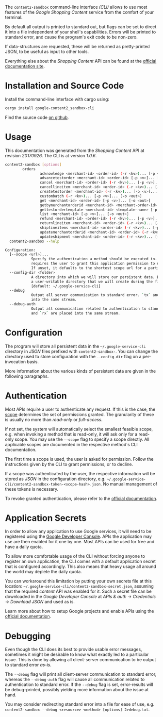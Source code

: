 <!---
DO NOT EDIT !
This file was generated automatically from 'src/mako/cli/README.md.mako'
DO NOT EDIT !
-->
The `content2-sandbox` command-line interface *(CLI)* allows to use most features of the *Google Shopping Content* service from the comfort of your terminal.

By default all output is printed to standard out, but flags can be set to direct it into a file independent of your shell's
capabilities. Errors will be printed to standard error, and cause the program's exit code to be non-zero.

If data-structures are requested, these will be returned as pretty-printed JSON, to be useful as input to other tools.

Everything else about the *Shopping Content* API can be found at the
[official documentation site](https://developers.google.com/shopping-content).

# Installation and Source Code

Install the command-line interface with cargo using:

```bash
cargo install google-content2_sandbox-cli
```

Find the source code [on github](https://github.com/Byron/google-apis-rs/tree/master/gen/content2_sandbox-cli).

# Usage

This documentation was generated from the *Shopping Content* API at revision *20170926*. The CLI is at version *1.0.6*.

```bash
content2-sandbox [options]
        orders
                acknowledge <merchant-id> <order-id> (-r <kv>)... [-p <v>]... [-o <out>]
                advancetestorder <merchant-id> <order-id> [-p <v>]... [-o <out>]
                cancel <merchant-id> <order-id> (-r <kv>)... [-p <v>]... [-o <out>]
                cancellineitem <merchant-id> <order-id> (-r <kv>)... [-p <v>]... [-o <out>]
                createtestorder <merchant-id> (-r <kv>)... [-p <v>]... [-o <out>]
                custombatch (-r <kv>)... [-p <v>]... [-o <out>]
                get <merchant-id> <order-id> [-p <v>]... [-o <out>]
                getbymerchantorderid <merchant-id> <merchant-order-id> [-p <v>]... [-o <out>]
                gettestordertemplate <merchant-id> <template-name> [-p <v>]... [-o <out>]
                list <merchant-id> [-p <v>]... [-o <out>]
                refund <merchant-id> <order-id> (-r <kv>)... [-p <v>]... [-o <out>]
                returnlineitem <merchant-id> <order-id> (-r <kv>)... [-p <v>]... [-o <out>]
                shiplineitems <merchant-id> <order-id> (-r <kv>)... [-p <v>]... [-o <out>]
                updatemerchantorderid <merchant-id> <order-id> (-r <kv>)... [-p <v>]... [-o <out>]
                updateshipment <merchant-id> <order-id> (-r <kv>)... [-p <v>]... [-o <out>]
  content2-sandbox --help

Configuration:
  [--scope <url>]...
            Specify the authentication a method should be executed in. Each scope
            requires the user to grant this application permission to use it.
            If unset, it defaults to the shortest scope url for a particular method.
  --config-dir <folder>
            A directory into which we will store our persistent data. Defaults to
            a user-writable directory that we will create during the first invocation.
            [default: ~/.google-service-cli]
  --debug
            Output all server communication to standard error. `tx` and `rx` are placed
            into the same stream.
  --debug-auth
            Output all communication related to authentication to standard error. `tx`
            and `rx` are placed into the same stream.

```

# Configuration

The program will store all persistent data in the `~/.google-service-cli` directory in *JSON* files prefixed with `content2-sandbox-`.  You can change the directory used to store configuration with the `--config-dir` flag on a per-invocation basis.

More information about the various kinds of persistent data are given in the following paragraphs.

# Authentication

Most APIs require a user to authenticate any request. If this is the case, the [scope][scopes] determines the 
set of permissions granted. The granularity of these is usually no more than *read-only* or *full-access*.

If not set, the system will automatically select the smallest feasible scope, e.g. when invoking a
method that is read-only, it will ask only for a read-only scope. 
You may use the `--scope` flag to specify a scope directly. 
All applicable scopes are documented in the respective method's CLI documentation.

The first time a scope is used, the user is asked for permission. Follow the instructions given 
by the CLI to grant permissions, or to decline.

If a scope was authenticated by the user, the respective information will be stored as *JSON* in the configuration
directory, e.g. `~/.google-service-cli/content2-sandbox-token-<scope-hash>.json`. No manual management of these tokens
is necessary.

To revoke granted authentication, please refer to the [official documentation][revoke-access].

# Application Secrets

In order to allow any application to use Google services, it will need to be registered using the 
[Google Developer Console][google-dev-console]. APIs the application may use are then enabled for it
one by one. Most APIs can be used for free and have a daily quota.

To allow more comfortable usage of the CLI without forcing anyone to register an own application, the CLI
comes with a default application secret that is configured accordingly. This also means that heavy usage
all around the world may deplete the daily quota.

You can workaround this limitation by putting your own secrets file at this location: 
`~/.google-service-cli/content2-sandbox-secret.json`, assuming that the required *content* API 
was enabled for it. Such a secret file can be downloaded in the *Google Developer Console* at 
*APIs & auth -> Credentials -> Download JSON* and used as is.

Learn more about how to setup Google projects and enable APIs using the [official documentation][google-project-new].


# Debugging

Even though the CLI does its best to provide usable error messages, sometimes it might be desirable to know
what exactly led to a particular issue. This is done by allowing all client-server communication to be 
output to standard error *as-is*.

The `--debug` flag will print all client-server communication to standard error, whereas the `--debug-auth` flag
will cause all communication related to authentication to standard error.
If the `--debug` flag is set, error-results will be debug-printed, possibly yielding more information about the 
issue at hand.

You may consider redirecting standard error into a file for ease of use, e.g. `content2-sandbox --debug <resource> <method> [options] 2>debug.txt`.


[scopes]: https://developers.google.com/+/api/oauth#scopes
[revoke-access]: http://webapps.stackexchange.com/a/30849
[google-dev-console]: https://console.developers.google.com/
[google-project-new]: https://developers.google.com/console/help/new/
